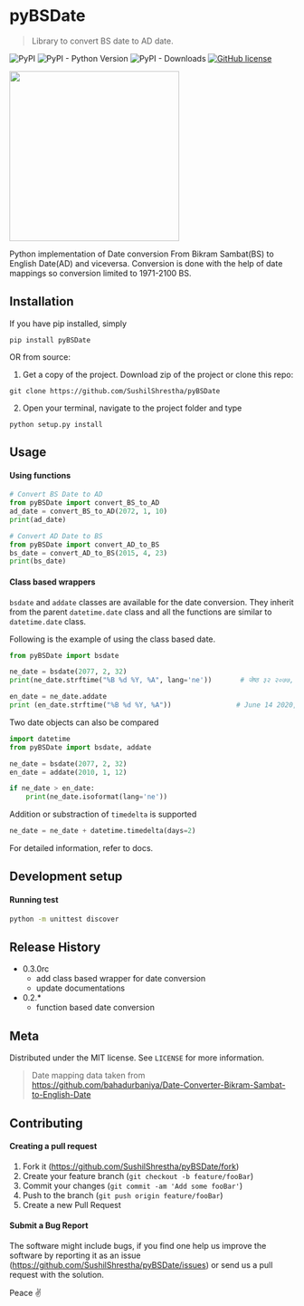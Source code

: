 # pyBSDate
> Library to convert BS date to AD date.

![PyPI](https://img.shields.io/pypi/v/pyBSDate)
![PyPI - Python Version](https://img.shields.io/pypi/pyversions/pyBSDate)
![PyPI - Downloads](https://img.shields.io/pypi/dm/pyBSDate)
[![GitHub license](https://img.shields.io/github/license/SushilShrestha/pyBSDate)](https://github.com/SushilShrestha/pyBSDate/blob/master/License)


<img src="http://admin.shresthasushil.com.np/static/nepalidate/today.gif" width=300/>


Python implementation of Date conversion From Bikram Sambat(BS) to English Date(AD) and viceversa.
Conversion is done with the help of date mappings so conversion limited to 1971-2100 BS.


## Installation

If you have pip installed, simply
```
pip install pyBSDate
```

OR from source:
1. Get a copy of the project. Download zip of the project or clone this repo:
```
git clone https://github.com/SushilShrestha/pyBSDate
``` 
2. Open your terminal, navigate to the project folder and type
```
python setup.py install
```


## Usage
#### Using functions
```python
# Convert BS Date to AD
from pyBSDate import convert_BS_to_AD
ad_date = convert_BS_to_AD(2072, 1, 10)
print(ad_date)

# Convert AD Date to BS
from pyBSDate import convert_AD_to_BS
bs_date = convert_AD_to_BS(2015, 4, 23)
print(bs_date)
```

#### Class based wrappers
`bsdate` and `addate` classes are available for the date conversion. They inherit from the parent `datetime.date` class and all the functions are similar to `datetime.date` class. 

Following is the example of using the class based date.
```python
from pyBSDate import bsdate

ne_date = bsdate(2077, 2, 32)
print(ne_date.strftime("%B %d %Y, %A", lang='ne'))       # जेष्ठ ३२ २०७७, आइतबार

en_date = ne_date.addate
print (en_date.strftime("%B %d %Y, %A"))                # June 14 2020, Sunday
```

Two date objects can also be compared 
```python
import datetime
from pyBSDate import bsdate, addate

ne_date = bsdate(2077, 2, 32)
en_date = addate(2010, 1, 12)

if ne_date > en_date:
    print(ne_date.isoformat(lang='ne'))
```

Addition or substraction of `timedelta` is supported 
```python
ne_date = ne_date + datetime.timedelta(days=2)
```
For detailed information, refer to docs.

## Development setup
#### Running test
```bash
python -m unittest discover
```

## Release History
* 0.3.0rc
    * add class based wrapper for date conversion
    * update documentations
* 0.2.*
    * function based date conversion

## Meta

Distributed under the MIT license. See ``LICENSE`` for more information.

> Date mapping data taken from 
https://github.com/bahadurbaniya/Date-Converter-Bikram-Sambat-to-English-Date


## Contributing

#### Creating a pull request
1. Fork it (<https://github.com/SushilShrestha/pyBSDate/fork>)
2. Create your feature branch (`git checkout -b feature/fooBar`)
3. Commit your changes (`git commit -am 'Add some fooBar'`)
4. Push to the branch (`git push origin feature/fooBar`)
5. Create a new Pull Request

#### Submit a Bug Report
The software might include bugs, if you find one help us improve the software by reporting it as an issue (<https://github.com/SushilShrestha/pyBSDate/issues>) or send us a pull request with the solution. 

Peace ✌



